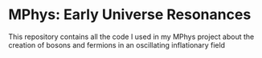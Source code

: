 # MPhys: Early Universe Resonances

This repository contains all the code I used in my MPhys project about the creation of bosons and fermions in an oscillating inflationary field
